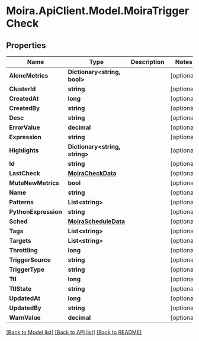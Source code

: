# Moira.ApiClient.Model.MoiraTriggerCheck

## Properties

Name | Type | Description | Notes
------------ | ------------- | ------------- | -------------
**AloneMetrics** | **Dictionary&lt;string, bool&gt;** |  | [optional] 
**ClusterId** | **string** |  | [optional] 
**CreatedAt** | **long** |  | [optional] 
**CreatedBy** | **string** |  | [optional] 
**Desc** | **string** |  | [optional] 
**ErrorValue** | **decimal** |  | [optional] 
**Expression** | **string** |  | [optional] 
**Highlights** | **Dictionary&lt;string, string&gt;** |  | [optional] 
**Id** | **string** |  | [optional] 
**LastCheck** | [**MoiraCheckData**](MoiraCheckData.md) |  | [optional] 
**MuteNewMetrics** | **bool** |  | [optional] 
**Name** | **string** |  | [optional] 
**Patterns** | **List&lt;string&gt;** |  | [optional] 
**PythonExpression** | **string** |  | [optional] 
**Sched** | [**MoiraScheduleData**](MoiraScheduleData.md) |  | [optional] 
**Tags** | **List&lt;string&gt;** |  | [optional] 
**Targets** | **List&lt;string&gt;** |  | [optional] 
**Throttling** | **long** |  | [optional] 
**TriggerSource** | **string** |  | [optional] 
**TriggerType** | **string** |  | [optional] 
**Ttl** | **long** |  | [optional] 
**TtlState** | **string** |  | [optional] 
**UpdatedAt** | **long** |  | [optional] 
**UpdatedBy** | **string** |  | [optional] 
**WarnValue** | **decimal** |  | [optional] 

[[Back to Model list]](../../README.md#documentation-for-models) [[Back to API list]](../../README.md#documentation-for-api-endpoints) [[Back to README]](../../README.md)

